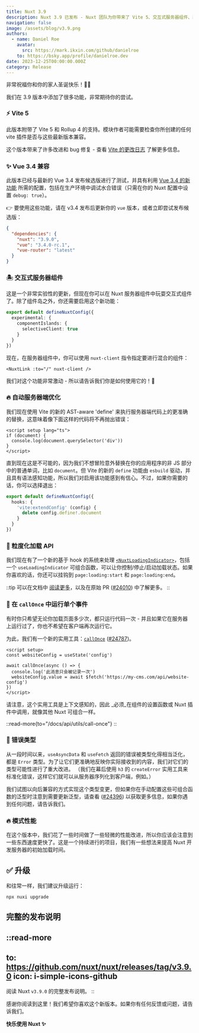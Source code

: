 ```yaml
---
title: Nuxt 3.9
description: Nuxt 3.9 已发布 - Nuxt 团队为你带来了 Vite 5、交互式服务器组件、新的可组合功能、新的加载 API 等圣诞礼物。
navigation: false
image: /assets/blog/v3.9.png
authors:
  - name: Daniel Roe
    avatar:
      src: https://mark.ikxin.com/github/danielroe
    to: https://bsky.app/profile/danielroe.dev
date: 2023-12-25T00:00:00.000Z
category: Release
---
```


非常祝福你和你的家人圣诞快乐！🎁🎄

我们在 3.9 版本中添加了很多功能，非常期待你的尝试。

### ⚡️ Vite 5

此版本附带了 Vite 5 和 Rollup 4 的支持。模块作者可能需要检查你所创建的任何 vite 插件是否与这些最新版本兼容。

这个版本带来了许多改进和 bug 修复 - 查看 [Vite 的更改日志](https://vite.zhcndoc.com/guide/migration.html#migration-from-v4) 了解更多信息。

### ✨ Vue 3.4 兼容

此版本已经与最新的 Vue 3.4 发布候选版进行了测试，并具有利用 [Vue 3.4 的新功能](https://blog.vuejs.org/posts/vue-3-4) 所需的配置，包括在生产环境中调试水合错误（只需在你的 Nuxt 配置中设置 `debug: true`）。

👉 要使用这些功能，请在 v3.4 发布后更新你的 `vue` 版本，或者立即尝试发布候选版：

```json [package.json]
{
  "dependencies": {
    "nuxt": "3.9.0",
    "vue": "3.4.0-rc.1",
    "vue-router": "latest"
  }
}
```

### 🏝️ 交互式服务器组件

这是一个非常实验性的更新，但现在你可以在 Nuxt 服务器组件中玩耍交互式组件了。除了组件岛之外，你还需要启用这个新功能：

```ts [nuxt.config.ts]
export default defineNuxtConfig({
  experimental: {
    componentIslands: {
      selectiveClient: true
    }
  }
})
```

现在，在服务器组件中，你可以使用 `nuxt-client` 指令指定要进行混合的组件：

```vue [components/SomeComponent.server.vue]
<NuxtLink :to="/" nuxt-client />
```

我们对这个功能非常激动 - 所以请告诉我们你是如何使用它的！🙏

### 🔥 自动服务器端优化

我们现在使用 Vite 的新的 AST-aware 'define' 来执行服务器端代码上的更准确的替换，这意味着像下面这样的代码将不再抛出错误：

```vue [app.vue]
<script setup lang="ts">
if (document) {
  console.log(document.querySelector('div'))
}
</script>
```

直到现在这是不可能的，因为我们不想冒险意外替换在你的应用程序的非 JS 部分中的普通单词，比如 `document`。但 Vite 的新的 `define` 功能由 `esbuild` 驱动，并且具有语法感知功能，所以我们对启用该功能感到有信心。不过，如果你需要的话，你可以选择退出：

```ts [nuxt.config.ts]
export default defineNuxtConfig({
  hooks: {
    'vite:extendConfig' (config) {
      delete config.define!.document
    }
  }
})
```

### 🚦 粒度化加载 API

我们现在有了一个新的基于 hook 的系统来处理 [`<NuxtLoadingIndicator>`](/docs/api/components/nuxt-loading-indicator)，包括一个 `useLoadingIndicator` 可组合函数，可以让你控制/停止/启动加载状态。如果你喜欢的话，你还可以挂钩到 `page:loading:start` 和 `page:loading:end`。

::tip
可以在文档中 [阅读更多](/docs/api/composables/use-loading-indicator)，以及在原始 PR ([#24010](https://github.com/nuxt/nuxt/pull/24010)) 中了解更多。
::

### 🏁 在 `callOnce` 中运行单个事件

有时你只希望无论你加载页面多少次，都只运行代码一次 - 并且如果它在服务器上运行过了，你也不希望在客户端再次运行它。

为此，我们有一个新的实用工具：[`callOnce`](/docs/api/utils/call-once) ([#24787](https://github.com/nuxt/nuxt/pull/24787))。

```vue [app.vue]
<script setup>
const websiteConfig = useState('config')

await callOnce(async () => {
  console.log('此消息只会被记录一次')
  websiteConfig.value = await $fetch('https://my-cms.com/api/website-config')
})
</script>
```

请注意，这个实用工具是上下文感知的，因此 _必须_在组件的设置函数或 Nuxt 插件中调用，就像其他 Nuxt 可组合一样。

::read-more{to="/docs/api/utils/call-once"}
::

### 🚨 错误类型

从一段时间以来，`useAsyncData` 和 `useFetch` 返回的错误被类型化得相当泛化，都是 `Error` 类型。为了让它们更准确地反映你实际接收到的内容，我们对它们的类型可能性进行了重大改进。 （我们在幕后使用 `h3` 的 `createError` 实用工具来标准化错误，这样它们就可以从服务器序列化到客户端，例如。）

我们试图以向后兼容的方式实现这个类型变更，但如果你在手动配置这些可组合函数的泛型时注意到需要更新泛型，请查看 ([#24396](https://github.com/nuxt/nuxt/pull/24396)) 以获取更多信息，如果你遇到任何问题，请告诉我们。

### 🔥 模式性能

在这个版本中，我们花了一些时间做了一些轻微的性能改进，所以你应该会注意到一些东西速度更快了。这是一个持续进行的项目，我们有一些想法来提高 Nuxt 开发服务器的初始加载时间。

## ✅ 升级

和往常一样，我们建议升级运行：

```sh
npx nuxi upgrade
```

## 完整的发布说明

::read-more
---
to: https://github.com/nuxt/nuxt/releases/tag/v3.9.0
icon: i-simple-icons-github
---
阅读 Nuxt `v3.9.0` 的完整发布说明。
::

感谢你阅读到这里！我们希望你喜欢这个新版本。如果你有任何反馈或问题，请告诉我们。

**快乐使用 Nuxt ✨**
